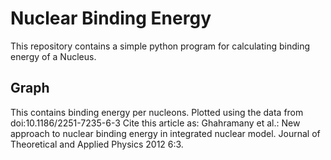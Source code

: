 # Nuclear Binding Energy

This repository contains a simple python program for calculating binding energy of a Nucleus.

## Graph 
This contains binding energy per nucleons. Plotted using the data from
doi:10.1186/2251-7235-6-3
Cite this article as: Ghahramany et al.: New approach to nuclear binding
energy in integrated nuclear model. Journal of Theoretical and Applied
Physics 2012 6:3.
